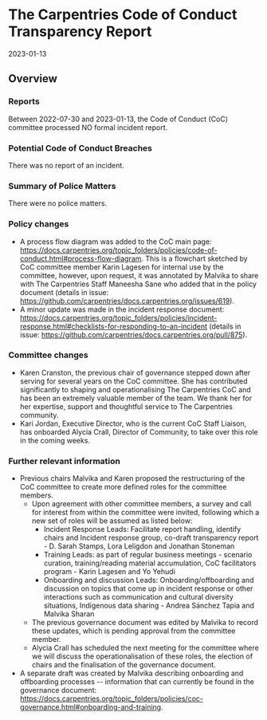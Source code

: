 # The Carpentries Code of Conduct Transparency Report

2023-01-13

## Overview

### Reports

Between 2022-07-30 and 2023-01-13, the Code of Conduct (CoC) committee processed NO formal incident report.

### Potential Code of Conduct Breaches

There was no report of an incident.

### Summary of Police Matters

There were no police matters.

### Policy changes

- A process flow diagram was added to the CoC main page: https://docs.carpentries.org/topic_folders/policies/code-of-conduct.html#process-flow-diagram.
This is a flowchart sketched by CoC committee member Karin Lagesen for internal use by the committee, however, upon request, it was annotated by Malvika to share with The Carpentries Staff Maneesha Sane who added that in the policy document (details in issue: https://github.com/carpentries/docs.carpentries.org/issues/619).
- A minor update was made in the incident response document: https://docs.carpentries.org/topic_folders/policies/incident-response.html#checklists-for-responding-to-an-incident (details in issue: https://github.com/carpentries/docs.carpentries.org/pull/875).
 
### Committee changes

- Karen Cranston, the previous chair of governance stepped down after serving for several years on the CoC committee. She has contributed significantly to shaping and operationalising The Carpentries CoC and has been an extremely valuable member of the team. We thank her for her expertise, support and thoughtful service to The Carpentries community.
- Kari Jordan, Executive Director, who is the current CoC Staff Liaison, has onboarded Alycia Crall, Director of Community, to take over this role in the coming weeks.

### Further relevant information
 
- Previous chairs Malvika and Karen proposed the restructuring of the CoC committee to create more defined roles for the committee members. 
  - Upon agreement with other committee members, a survey and call for interest from within the committee were invited, following which a new set of roles will be assumed as listed below:
    - Incident Response Leads: Facilitate report handling, identify chairs and Incident response group, co-draft transparency report - D. Sarah Stamps, Lora Leligdon and Jonathan Stoneman
    - Training Leads: as part of regular business meetings - scenario curation, training/reading material accumulation, CoC facilitators program - Karin Lagesen and Yo Yehudi
    - Onboarding and discussion Leads: Onboarding/offboarding and discussion on topics that come up in incident response or other interactions such as communication and cultural diversity situations, Indigenous data sharing - Andrea Sánchez Tapia and Malvika Sharan
  - The previous governance document was edited by Malvika to record these updates, which is pending approval from the committee member.
  - Alycia Crall has scheduled the next meeting for the committee where we will discuss the operationalisation of these roles, the election of chairs and the finalisation of the governance document. 
- A separate draft was created by Malvika describing onboarding and offboarding processes -- information that can currently be found in the governance document: https://docs.carpentries.org/topic_folders/policies/coc-governance.html#onboarding-and-training.
